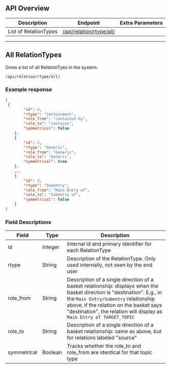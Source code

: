 ## API Overview

Description                         | Endpoint                                                    | Extra Parameters
----------------------------------  | ---------------------------------------------------------   | ----------------
List of RelationTypes               | [/api/relation/rtype/all/](#all-relationtypes)              |

---

## All RelationTypes

Gives a list of all RelationTyes in the system:

```
/api/relation/rtype/all/
```

### Example response

```json
[
 {
        "id": 6,
        "rtype": "Containment",
        "role_from": "contained by",
        "role_to": "contains",
        "symmetrical": false
    },
    {
        "id": 5,
        "rtype": "Generic",
        "role_from": "Generic",
        "role_to": "Generic",
        "symmetrical": true
    },
    ...
    {
        "id": 4,
        "rtype": "Subentry",
        "role_from": "Main Entry of",
        "role_to": "Subentry of",
        "symmetrical": false
    }
]
```

### Field Descriptions

Field         | Type    | Description
------------- | ------- | -----------
id            | Integer | Internal id and primary identifier for each RelationType
rtype         | String  | Description of the RelationType. Only used internally, not seen by the end user
role_from     | String  | Description of a single direction of a basket relationship: displays when the basket direction is "destination". E.g., in the `Main Entry/Subentry` relationship above, if the relation on the basket says "destination", the relation will display as `Main Entry of TARGET_TOPIC`
role_to       | String  | Description of a single direction of a basket relationship: same as above, but for relations labeled "source"
symmetrical   | Boolean | Tracks whether the role_to and role_from are identical for that topic type
